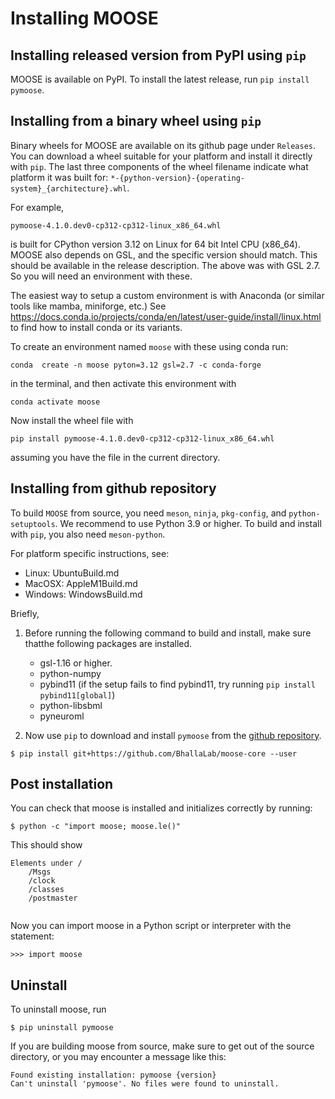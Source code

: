 # Installing MOOSE

## Installing released version from PyPI using `pip`
MOOSE is available on PyPI. To install the latest release, run `pip install pymoose`.

## Installing from a binary wheel using `pip`
Binary wheels for MOOSE are available on its github page under `Releases`. You can download a wheel suitable for your platform and install it directly with `pip`. The last three components of the wheel filename indicate what platform it was built for: `*-{python-version}-{operating-system}_{architecture}.whl`.


For example, 

```
pymoose-4.1.0.dev0-cp312-cp312-linux_x86_64.whl
```

is built for CPython version 3.12 on Linux for 64 bit Intel CPU (x86_64). MOOSE also depends on GSL, and the specific version should match. This should be available in the release description. The above was with GSL 2.7. So you will need an environment with these. 

The easiest way to setup a custom environment is with Anaconda (or similar tools like mamba, miniforge, etc.) See https://docs.conda.io/projects/conda/en/latest/user-guide/install/linux.html to find how to install conda or its variants.

To create an environment named `moose` with these using conda run:

```
conda  create -n moose pyton=3.12 gsl=2.7 -c conda-forge
```

in the terminal, and then activate this environment with

```
conda activate moose
```

Now install the wheel file with

```
pip install pymoose-4.1.0.dev0-cp312-cp312-linux_x86_64.whl
```

assuming you have the file in the current directory.

## Installing from github repository

To build `MOOSE` from source, you need `meson`, `ninja`, `pkg-config`, and `python-setuptools`. We
recommend to use Python 3.9 or higher.  To build and install with `pip`, you also need `meson-python`.

For platform specific instructions, see:
- Linux: UbuntuBuild.md
- MacOSX: AppleM1Build.md
- Windows: WindowsBuild.md

Briefly,
1. Before running the following command to build and install, make sure thatthe following packages are installed.

   - gsl-1.16 or higher.
   - python-numpy
   - pybind11 (if the setup fails to find pybind11, try running `pip install pybind11[global]`)
   - python-libsbml
   - pyneuroml

2. Now use `pip` to download and install `pymoose` from the [github repository](https://github.com/BhallaLab/moose-core).

```
$ pip install git+https://github.com/BhallaLab/moose-core --user
```

## Post installation

You can check that moose is installed and initializes correctly by running:
```
$ python -c "import moose; moose.le()"
```
This should show 
```
Elements under /
    /Msgs
    /clock
    /classes
    /postmaster
	
```

Now you can import moose in a Python script or interpreter with the statement:

    >>> import moose

## Uninstall

To uninstall moose, run

    $ pip uninstall pymoose
    
If you are building moose from source, make sure to get out of the source directory, or you may encounter a message like this:

    Found existing installation: pymoose {version}
    Can't uninstall 'pymoose'. No files were found to uninstall.



